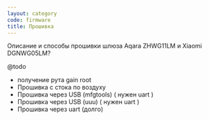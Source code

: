 ```yaml
---
layout: category
code: firmware
title: Прошивка
---
```


Описание и способы прошивки шлюза Aqara ZHWG11LM и Xiaomi DGNWG05LM?


@todo
- получение рута gain root
- Прошивка с стока по воздуху
- Прошивка через USB (mfgtools) ( нужен uart )
- Прошивка через USB (uuu) ( нужен uart )
- Прошивка через uart (долго)
